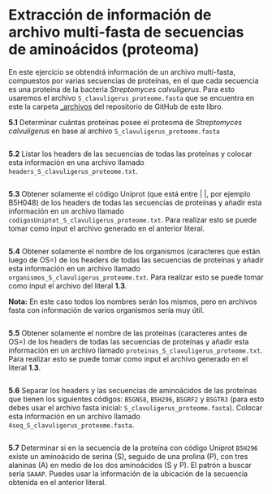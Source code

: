 # Extracción de información de archivo multi-fasta de secuencias de aminoácidos (proteoma)

En este ejercicio se obtendrá información de un archivo multi-fasta, compuestos por varias secuencias de proteínas, en el que cada secuencia es una proteína de la bacteria *Streptomyces calvuligerus*. Para esto usaremos el archivo `S_clavuligerus_proteome.fasta` que se encuentra en este la carpeta [_archivos](https://github.com/RSG-Ecuador/HerrComp4Bioinfo/Libro/Contenidos/_archivos/) del repositorio de GitHub de este libro.

**5.1** Determinar cuántas proteínas posee el proteoma de *Streptomyces calvuligerus* en base al archivo `S_clavuligerus_proteome.fasta`

```bash

```

**5.2** Listar los headers de las secuencias de todas las proteínas y colocar esta información en una archivo llamado `headers_S_clavuligerus_proteome.txt`.

```bash

```

**5.3** Obtener solamente el código Uniprot (que está entre | |, por ejemplo B5H048) de los headers de todas las secuencias de proteínas y añadir esta información en un archivo llamado `codigosUniptot_S_clavuligerus_proteome.txt`. Para realizar esto se puede tomar como input el archivo generado en el anterior literal.

```bash

```

**5.4** Obtener solamente el nombre de los organismos (caracteres que están luego de OS=) de los headers de todas las secuencias de proteínas y añadir esta información en un archivo llamado `organismos_S_clavuligerus_proteome.txt`. Para realizar esto se puede tomar como input el archivo del literal **1.3**.

**Nota:** En este caso todos los nombres serán los mismos, pero en archivos fasta con información de varios organismos sería muy útil.

```bash

```

**5.5** Obtener solamente el nombre de las proteínas (caracteres antes de OS=) de los headers de todas las secuencias de proteínas y añadir esta información en un archivo llamado `proteinas_S_clavuligerus_proteome.txt`. Para realizar esto se puede tomar como input el archivo generado en el literal **1.3**.

```bash

```

**5.6** Separar los headers y las secuencias de aminoácidos de las proteínas que tienen los siguientes códigos: `B5GNS8`, `B5H296`, `B5GRF2` y `B5GTR3` (para esto debes usar el archivo fasta inicial: `S_clavuligerus_proteome.fasta`). Colocar esta información en un archivo llamado `4seq_S_clavuligerus_proteome.fasta`.

```bash

```

**5.7** Determinar si en la secuencia de la proteína con código Uniprot `B5H296` existe un aminoácido de serina (S), seguido de una prolina (P), con tres alaninas (A) en medio de los dos aminoácidos (S y P). El patrón a buscar sería `SAAAP`. Puedes usar la información de la ubicación de la secuencia obtenida en el anterior literal.

```bash

```
